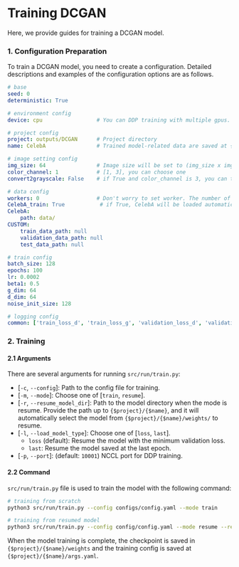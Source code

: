 # Training DCGAN
Here, we provide guides for training a DCGAN model.

### 1. Configuration Preparation
To train a DCGAN model, you need to create a configuration.
Detailed descriptions and examples of the configuration options are as follows.

```yaml
# base
seed: 0
deterministic: True

# environment config
device: cpu                 # You can DDP training with multiple gpus. e.g. gpu: [0], [0,1], [1,2,3], cpu: cpu

# project config
project: outputs/DCGAN      # Project directory
name: CelebA                # Trained model-related data are saved at {$project}/{$name} folde

# image setting config
img_size: 64                # Image size will be set to (img_size x img_size)
color_channel: 1            # [1, 3], you can choose one
convert2grayscale: False    # if True and color_channel is 3, you can train color image with grayscaled image

# data config
workers: 0                  # Don't worry to set worker. The number of workers will be set automatically according to the batch size.
CelebA_train: True           # if True, CelebA will be loaded automatically.
CelebA:
    path: data/
CUSTOM:
    train_data_path: null
    validation_data_path: null
    test_data_path: null

# train config
batch_size: 128
epochs: 100
lr: 0.0002
beta1: 0.5
g_dim: 64
d_dim: 64
noise_init_size: 128

# logging config
common: ['train_loss_d', 'train_loss_g', 'validation_loss_d', 'validation_loss_g', 'd_x', 'd_g1', 'd_g2']
```


### 2. Training
#### 2.1 Arguments
There are several arguments for running `src/run/train.py`:
* [`-c`, `--config`]: Path to the config file for training.
* [`-m`, `--mode`]: Choose one of [`train`, `resume`].
* [`-r`, `--resume_model_dir`]: Path to the model directory when the mode is resume. Provide the path up to `{$project}/{$name}`, and it will automatically select the model from `{$project}/{$name}/weights/` to resume.
* [`-l`, `--load_model_type`]: Choose one of [`loss`, `last`].
    * `loss` (default): Resume the model with the minimum validation loss.
    * `last`: Resume the model saved at the last epoch.
* [`-p`, `--port`]: (default: `10001`) NCCL port for DDP training.


#### 2.2 Command
`src/run/train.py` file is used to train the model with the following command:
```bash
# training from scratch
python3 src/run/train.py --config configs/config.yaml --mode train

# training from resumed model
python3 src/run/train.py --config config/config.yaml --mode resume --resume_model_dir {$project}/{$name}
```

When the model training is complete, the checkpoint is saved in `{$project}/{$name}/weights` and the training config is saved at `{$project}/{$name}/args.yaml`.